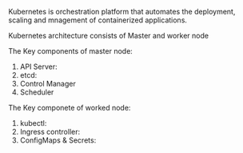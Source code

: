 Kubernetes is orchestration platform that automates the deployment, scaling and mnagement of containerized applications.

Kubernetes architecture consists of Master and worker node

The Key components of master node:
1. API Server:
2. etcd:
3. Control Manager
4. Scheduler

The Key componete of worked node:

1. kubectl:
2. Ingress controller:
3. ConfigMaps & Secrets: